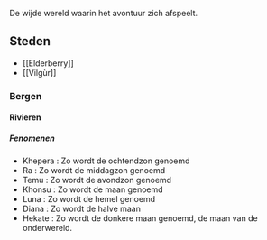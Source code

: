 De wijde wereld waarin het avontuur zich afspeelt.

## Steden
- [[Elderberry]]
- [[Vilgùr]]

### Bergen

#### Rivieren

##### Fenomenen
- Khepera : Zo wordt de ochtendzon genoemd
- Ra : Zo wordt de middagzon genoemd
- Temu : Zo wordt de avondzon genoemd
- Khonsu : Zo wordt de maan genoemd
- Luna : Zo wordt de hemel genoemd
- Diana : Zo wordt de halve maan
- Hekate : Zo wordt de donkere maan genoemd, de maan van de onderwereld.

